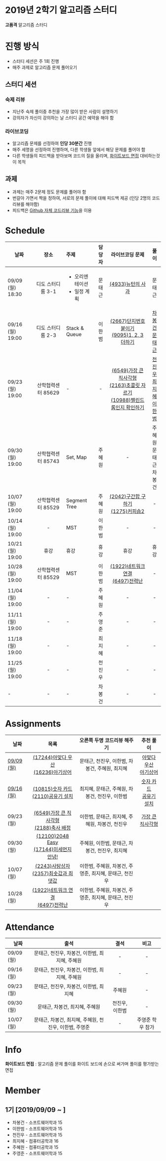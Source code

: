 # 2019년 2학기 알고리즘 스터디

**고품격** 알고리즘 스터디

# 진행 방식

* 스터디 세션은 주 1회 진행
* 매주 과제로 알고리즘 문제 풀어오기

## 스터디 세션

### 숙제 리뷰
* 지난주 숙제 풀이중 추천을 가장 많이 받은 사람이 설명하기
* 강의자가 자신이 강의하는 날 스터디 공간 예약을 해야 함

### 라이브코딩
* 알고리즘 문제를 선정하여 **인당 30분간** 진행
* 매주 세명을 선정하여 진행하며, 다른 학생들 앞에서 해당 문제를 풀어야 함
* 다른 학생들의 피드백을 받아보며 코드의 질을 올리며, [화이트보드 면접](#white-board) 대비하는것이 목적

## 과제
* 과제는 매주 2문제 정도 문제를 풀어야 함
* 번갈아 가면서 짝을 정하여, 서로의 문제 풀이에 대해 피드백 제공 (인당 2명의 코드 리뷰를 해야함)
* 피드백은 [Github 자체 코드리뷰 기능](https://academy.realm.io/kr/posts/codereview-howto/)을 이용

# Schedule
|날짜|장소|주제|담당자|라이브코딩 문제|풀이|
|-------------|:------------:|:------------|:------------:|:------------:|:------------:|
| 09/09 (월) 18:30 | 디도 스터디룸 3-1 | <ul><li>오리엔테이션</li><li>일정 계획</li></ul> | 문태근 | [(4933)뉴턴의 사과](https://www.acmicpc.net/problem/4933) | 문태근 | - |
| 09/16 (월) 19:00 | 디도 스터디룸 2-3 | Stack & Queue | 이한범 | [(2667)단지번호붙이기](https://www.acmicpc.net/problem/2667)<br>[(9095)1, 2, 3 더하기](https://www.acmicpc.net/problem/9095) | [차봉건](livecoding/09-16/%5B차봉건%5D_2667_단지번호붙이기.py)<br>[문태근](/livecoding/09-16/문태근_9095_1%2C2%2C3더하기.cpp) |
| 09/23 (월) 19:00 | 산학협력센터 85629 | - | - | [(6549)가장 큰 직사각형](https://www.acmicpc.net/problem/6549)<br>[(2163)초콜릿 자르기](https://www.acmicpc.net/problem/2163)<br>[(10988)팰린드롬인지 확인하기](https://www.acmicpc.net/problem/10988) | [천진우](/livecoding/09-23/천진우_6549_가장큰직사각형.cpp)<br>[최지혜](/livecoding/09-23/최지혜_2163_초콜릿자르기.cpp)<br>[이한범](/livecoding/09-23/이한범_10988_팰린드롬.cpp) |
| 09/30 (월) 19:00 | 산학협력센터 85743 | Set, Map | 주혜원 | - | 주혜원<br>문태근<br>차봉건 |
| 10/07 (월) 19:00 | 산학협력센터 85529 | Segment Tree | 주혜원 | [(2042)구간합 구하기](https://www.acmicpc.net/problem/2042)<br>[(1275)커피숍2](https://www.acmicpc.net/problem/1275) | - |
| 10/14 (월) 19:00 | - | MST | 이한범 | - | - |
| 10/21 (월) 19:00 | 휴강 | 휴강 | 휴강 | 휴강 | 휴강 |
| 10/28 (월) 19:00 | 산학협력센터 85529 |  MST | 이한범 | [(1922)네트워크 연결](https://www.acmicpc.net/problem/1922)<br>[(6497)전력난](https://www.acmicpc.net/problem/6497) | - |
| 11/04 (월) 19:00 | - | - | 주혜원 | - | - |
| 11/11 (월) 19:00 | - | - | 주영준 | - | - |
| 11/18 (월) 19:00 | - | - | 최지혜 | - | - |
| 11/25 (월) 19:00 | - | - | 천진우 | - | - |
| - | - | - | 차봉건 | - | - |

# Assignments
|날짜|목록|오른쪽 두명 코드리뷰 해주기|추천 풀이|
|-------------|:------------:|:------------:|:------------:|
| [09/09 (월)](/assignments/09-09) | [(17244)아맞다 우산](https://www.acmicpc.net/problem/17244)<br> [(16236)아기상어](https://www.acmicpc.net/problem/16236) | 문태근, 천진우, 이한범, 차봉건, 주혜원, 최지혜 | [아맞다 우산](/assignments/09-09/%5B차봉건%5D%2017244%20아맞다우산.cpp)<br>[아기상어](/assignments/09-09/문태근/16236_아기상어.cpp) |
| [09/16 (월)](/assignments/09-16) | [(10815)숫자 카드](https://www.acmicpc.net/problem/10815)<br>[(2110)공유기 설치](https://www.acmicpc.net/problem/2110) | 최지혜, 문태근, 주혜원, 차봉건, 천진우, 이한범 | [숫자 카드](/assignments/09-16/이한범/10815.cpp)<br>[공유기 설치](/assignments/09-16/천진우/공유기)
| 09/23 (월) | [(6549)가장 큰 직사각형](https://www.acmicpc.net/problem/6549)<br>[(2188)축사 배정](https://www.acmicpc.net/problem/2188) | 이한범, 문태근, 최지혜, 주혜원, 차봉건, 천진우 | [가장 큰 직사각형](/assignments/09-23/문태근/6549_히스토그램.cpp)<br> |
| 09/30 (월) | [(12100)2048 Easy](https://www.acmicpc.net/problem/12100)<br>[(17144)미세먼지 안녕!](https://www.acmicpc.net/problem/17144) | 주혜원, 이한범, 문태근, 차봉건, 천진우, 최지혜 |
| 10/07 (월) | [(2243)사탕상자](https://www.acmicpc.net/problem/2243)<br>[(2357)최솟값과 최댓값](https://www.acmicpc.net/problem/2357) | 이한범, 주혜원, 차봉건, 주영준, 최지혜, 문태근, 천진우 |
| 10/28 (월) | [(1922)네트워크 연결](https://www.acmicpc.net/problem/1922)<br>[(6497)전력난](https://www.acmicpc.net/problem/6497) | 이한범, 주혜원, 차봉건, 주영준, 최지혜, 문태근, 천진우 |

# Attendance
|날짜|출석|결석|비고|
|-------------|:------------:|:------------:|:------------:|
| 09/09 (월) | 문태근, 천진우, 차봉건, 이한범, 최지혜, 주혜원 | - | - |
| 09/16 (월) | 문태근, 천진우, 차봉건, 이한범, 최지혜, 주혜원 | - | - |
| 09/23 (월) | 문태근, 천진우, 차봉건, 이한범, 최지혜 | 주혜원 | - |
| 09/30 (월) | 문태근, 차봉건, 최지혜, 주혜원 | 천진우, 이한범 | - | - |
| 10/07 (월) | 문태근, 차봉건, 최지혜, 주혜원, 천진우, 이한범, 주영준 | - | 주영준 학우 참가 |

# Info
<b id="white-board">화이트보드 면접</b> : 알고리즘 문제 풀이를 화이트 보드에 손으로 써가며 풀이를 평가받는 면접

# Member

## 1기 [2019/09/09 ~ ]

* 차봉건 - 소프트웨어학과 15
* 이한범 - 소프트웨어학과 15
* 천진우 - 소프트웨어학과 15
* 최지혜 - 컴퓨터공학과  16
* 주혜원 - 컴퓨터공학과  15
* 주영준 - 소프트웨어학과 15

